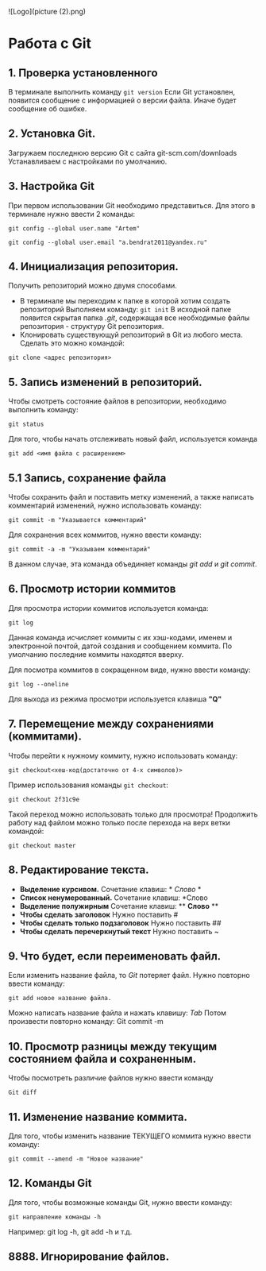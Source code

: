 ![Logo](picture (2).png)

# Работа с Git

## 1. Проверка установленного
В терминале выполнить команду `git version`
Если Git установлен, появится сообщение с информацией о версии файла. Иначе будет сообщение об ошибке.

## 2. Установка Git.

Загружаем последнюю версию Git с сайта git-scm.com/downloads
Устанавливаем с настройками по умолчанию.

## 3. Настройка Git
При первом использовании Git необходимо представиться. Для этого в терминале нужно ввести 2 команды:

```
git config --global user.name "Artem"

git config --global user.email "a.bendrat2011@yandex.ru"
```

## 4. Инициализация репозитория.
Получить репозиторий можно двумя способами.
* В терминале мы переходим к папке в которой хотим создать репозиторий Выполняем команду:  `git init`
В исходной папке появится скрытая папка *.git*, содержащая все необходимые файлы репозитория - структуру Git репозитория.
* Клонировать существующуй репозиторий в Git из любого места.
Сделать это можно командой:
```
git clone <адрес репозитория>
```

## 5. Запись изменений в репозиторий.
Чтобы смотреть состояние файлов в репозитории, необходимо выполнить команду:
```
git status
```
Для того, чтобы начать отслеживать новый файл, используется команда 
```
git add <имя файла с расширением>
```

## 5.1 Запись, сохранение файла
Чтобы сохранить файл и поставить метку изменений, а также написать комментарий изменений, нужно использовать команду:
```
git commit -m "Указывается комментарий"
```
Для сохранения всех коммитов, нужно ввести команду:
```
git commit -a -m "Указываем комментарий"
```
В данном случае, эта команда объединяет команды *git add* и *git commit*.

## 6. Просмотр истории коммитов

Для просмотра истории коммитов используется команда:
```
git log
```
Данная команда исчисляет коммиты с их хэш-кодами, именем и электронной почтой, датой создания и сообщением коммита.
По умолчанию последние коммиты находятся вверху.

Для посмотра коммитов в сокращенном виде, нужно ввести команду:
```
git log --oneline
```

Для выхода из режима просмотри используется клавиша **"Q"**

## 7. Перемещение между сохранениями (коммитами).

Чтобы перейти к нужному коммиту, нужно использовать команду:
```
git checkout<хеш-код(достаточно от 4-х символов)>
```
Пример использования команды `git checkout`:
```
git checkout 2f31c9e
```
Такой переход можно использовать только для просмотра!
Продолжить работу над файлом можно только после перехода на верх ветки командой:
```
git checkout master
```
## 8. Редактирование текста.
* **Выделение курсивом.** Сочетание клавиш: * *Слово* *
* **Список ненумерованный.** Сочетание клавиш: *Слово
* **Выделение полужирным** Сочетание клавиш: ** **Слово** **
* **Чтобы сделать заголовок** Нужно поставить #
* **Чтобы сделать только подзаголовок** Нужно поставить ##
* **Чтобы сделать перечеркнутый текст** Нужно поставить ~


## 9. Что будет, если переименовать файл.
Если изменить название файла, то *Git* потеряет файл. Нужно повторно ввести команду:
```
git add новое название файла.
```
Можно написать название файла и нажать клавишу: *Tab*
Потом произвести повторно команду: Git commit -m

## 10. Просмотр разницы между текущим состоянием файла и сохраненным.
Чтобы посмотреть различие файлов нужно ввести команду 
```
Git diff
```

## 11. Изменение название коммита.
Для того, чтобы изменить название ТЕКУЩЕГО коммита нужно ввести команду:
```
git commit --amend -m "Новое название"
```

## 12. Команды Git
Для того, чтобы возможные команды Git, нужно ввести команду:
```
git направление команды -h
```
Например: git log -h, git add -h и т.д.









## 8888. Игнорирование файлов.
